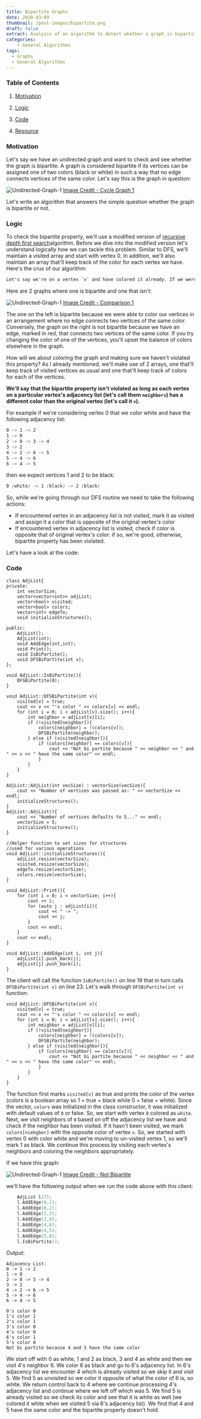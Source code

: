 ```yaml
---
title: Bipartite Graphs
date: 2020-03-09
thumbnail: /post-images/bipartite.png
draft: false
extract: Analysis of an algorithm to detect whether a graph is bipartite
categories: 
    - General Algorithms
tags:
  - Graphs
  - General Algorithms
---
```


### Table of Contents

1. [Motivation](#motivation)

2. [Logic](#logic)

3. [Code](#code)

4. [Resource](#resources)

### Motivation

Let's say we have an undirected graph and want to check and see whether the graph is bipartite. A graph is considered bipartite if its vertices can be assigned one of two colors (black or white) in such a way that no edge connects vertices of the same color. Let's say this is the graph in question:

![Undirected-Graph-1](images/cycledetection/example.png) [Image Credit - Cycle Graph 1](https://graphonline.ru/en/)

Let's write an algorithm that answers the simple question whether the graph is bipartite or not.

### Logic

 To check the bipartite property, we'll use a modified version of [recursive depth first search](/graphs#depth-first-search)algorithm. Before we dive into the modified version let's understand logically how we can tackle this problem. Similar to DFS, we'll maintain a visited array and start with vertex 0. In addition, we'll also maintain an array that'll keep track of the color for each vertex we have. Here's the crux of our algorithm:
 
```css
Let's say we're on a vertex `v` and have colored it already. If we were to iterate through the adjacency list of this vertex `v` and find a neighbor `u` that has also been colored and `v` and `u` have difference colors, our graph is bipartite. This property has to hold for each vertex and its neighbor. 
```

Here are 2 graphs where one is bipartite and one that isn't:

![Undirected-Graph-1](images/bipartite/comparison1.png) [Image Credit - Comparison 1](https://graphonline.ru/en/)

The one on the left is bipartite because we were able to color our vertices in an arrangement where no edge connects two vertices of the same color. Conversely, the graph on the right is not bipartite because we have an edge, marked in red, that connects two vertices of the same color. If you try changing the color of one of the vertices, you'll upset the balance of colors elsewhere in the graph.

How will we about coloring the graph and making sure we haven't violated this property? As I already mentioned, we'll make use of 2 arrays, one that'll keep track of visited vertices as usual and one that'll keep track of colors for each of the vertices. 

**We'll say that the bipartite property isn't violated as long as each vertex on a particular vertex's adjacency list (let's call them `neighbors`) has a different color than the original vertex (let's call it `v`).** 

For example if we're considering vertex 0 that we color white and have the following adjacency list:  

```css
0 -> 1 -> 2
1 -> 0
2 -> 0 -> 3 -> 4
3 -> 2
4 -> 2 -> 6 -> 5
5 -> 4 -> 6
6 -> 4 -> 5
``` 

then we expect vertices 1 and 2 to be black:
```css
0 (white) -> 1 (black) -> 2 (black)
``` 

So, while we're going through our DFS routine we need to take the following actions:

- If encountered vertex in an adjacency list is not visited, mark it as visited and assign it a color that is opposite of the original vertex's color
- If encountered vertex in adjacency list is visited, check if color is opposite that of original vertex's color: if so, we're good, otherwise, bipartite property has been violated. 

Let's have a look at the code:

### Code

```cpp{numberLines: true}
class AdjList{
private:
    int vectorSize;
    vector<vector<int>> adjList;
    vector<bool> visited;
    vector<bool> colors;
    vector<int> edgeTo;
    void initializeStructures();
    
public:
    AdjList();
    AdjList(int);
    void AddEdge(int,int);
    void Print();
    void IsBiPartite();
    void DFSBiPartite(int v);
};

void AdjList::IsBiPartite(){
    DFSBiPartite(0);
}

void AdjList::DFSBiPartite(int v){
    visited[v] = true;
    cout << v << "'s color " << colors[v] << endl;
    for (int i = 0; i < adjList[v].size(); i++){
        int neighbor = adjList[v][i];
        if (!visited[neighbor]){
            colors[neighbor] = !(colors[v]);
            DFSBiPartite(neighbor);
        } else if (visited[neighbor]){
            if (colors[neighbor] == colors[v]){
                cout << "Not bi partite because " << neighbor << " and " << v << " have the same color" << endl;
            }
        }
    }
}

AdjList::AdjList(int vecSize) : vectorSize(vecSize){
    cout << "Number of vertices was passed as: " << vectorSize << endl;
    initializeStructures();
}
AdjList::AdjList(){
    cout << "Number of vertices defaults to 5..." << endl;
    vectorSize = 5;
    initializeStructures();
}

//Helper function to set sizes for structures
//used for various operations
void AdjList::initializeStructures(){
    adjList.resize(vectorSize);
    visited.resize(vectorSize);
    edgeTo.resize(vectorSize);
    colors.resize(vectorSize);
}

void AdjList::Print(){
    for (int i = 0; i < vectorSize; i++){
        cout << i;
        for (auto j : adjList[i]){
            cout << " -> ";
            cout << j;
        }
        cout << endl;
    }
    cout << endl;
}

void AdjList::AddEdge(int i, int j){
    adjList[i].push_back(j);
    adjList[j].push_back(i);
}
```

The client will call the function `IsBiPartite()` on line 19 that in turn calls `DFSBiPartite(int v)` on line 23. Let's walk through `DFSBiPartite(int v)` function:

```cpp{numberLines: 23}
void AdjList::DFSBiPartite(int v){
    visited[v] = true;
    cout << v << "'s color " << colors[v] << endl;
    for (int i = 0; i < adjList[v].size(); i++){
        int neighbor = adjList[v][i];
        if (!visited[neighbor]){
            colors[neighbor] = !(colors[v]);
            DFSBiPartite(neighbor);
        } else if (visited[neighbor]){
            if (colors[neighbor] == colors[v]){
                cout << "Not bi partite because " << neighbor << " and " << v << " have the same color" << endl;
            }
        }
    }
}
```

The function first marks `visited[v]` as true and prints the color of the vertex (colors is a boolean array so 1 = true = black while 0 = false = white). Since the vector, `colors` was initialized in the class constructor, it was initialized with default values of `0` or false. So, we start with vertex `0` colored as `white`. Next, we visit neighbors of `0` based on off the adjacency list we have and check if the neighbor has been visited. If it hasn't been visited, we mark `colors[niehgbor]` with the opposite color of vertex `v`. So, we started with vertex 0 with color white and we're moving to un-visited vertex 1, so we'll mark 1 as black. We continue this process by visiting each vertex's neighbors and coloring the neighbors appropriately.

If we have this graph: 

![Undirected-Graph-1](images/bipartite/notbipartite.png) [Image Credit - Not Bipartite](https://graphonline.ru/en/)

we'll have the following output when we run the code above with this client:

```cpp
    AdjList l(7);
    l.AddEdge(0,1);
    l.AddEdge(0,2);
    l.AddEdge(2,3);
    l.AddEdge(2,4);
    l.AddEdge(4,6);
    l.AddEdge(4,5);
    l.AddEdge(5,6);
    l.IsBiPartite();
```

Output:

```
Adjacency List:
0 -> 1 -> 2
1 -> 0
2 -> 0 -> 3 -> 4
3 -> 2
4 -> 2 -> 6 -> 5
5 -> 4 -> 6
6 -> 4 -> 5

0's color 0
1's color 1
2's color 1
3's color 0
4's color 0
6's color 1
5's color 0
Not bi partite because 4 and 5 have the same color
```

We start off with 0 as white, 1 and 2 as black, 3 and 4 as white and then we visit 4's neighbor 6. We color 6 as black and go to 6's adjacency list. In 6's adjacency list we encounter 4 which is already visited so we skip it and visit 5. We find 5 as unvisited so we color it opposite of what the color of 6 is, so white. We return control back to 4 where we continue processing 4's adjacency list and continue where we left off which was 5. We find 5 is already visited so we check its color and see that it is white as well (we colored it white when we visited 5 via 6's adjacency list). We find that 4 and 5 have the same color and the bipartite property doesn't hold. 




